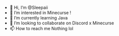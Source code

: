 - 👋 Hi, I’m @Sleepaii
- 👀 I’m interested in Minecurse !
- 🌱 I’m currently learning Java
- 💞️ I’m looking to collaborate on Discord x Minecurse
- 📫 How to reach me Nothing lol

<!---
Sleepaii/Sleepaii is a ✨ special ✨ repository because its `README.md` (this file) appears on your GitHub profile.
You can click the Preview link to take a look at your changes.
--->
